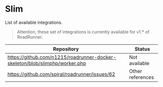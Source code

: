 # Slim
List of available integrations.

> Attention, these set of integrations is currently available for v1.* of RoadRunner.

Repository | Status
--- | ---
https://github.com/n1215/roadrunner-docker-skeleton/blob/slimphp/worker.php | Not available
https://github.com/spiral/roadrunner/issues/62 | Other references

